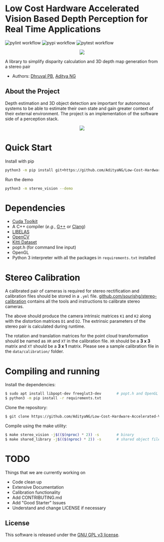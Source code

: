 # Low Cost Hardware Accelerated Vision Based Depth Perception for Real Time Applications

![pylint workflow](https://github.com/AdityaNG/Low-Cost-Hardware-Accelerated-Vision-Based-Depth-Perception-for-Real-Time-Applications/actions/workflows/pylint.yml/badge.svg)
![pypi workflow](https://github.com/AdityaNG/Low-Cost-Hardware-Accelerated-Vision-Based-Depth-Perception-for-Real-Time-Applications/actions/workflows/pypi.yml/badge.svg)
![pytest workflow](https://github.com/AdityaNG/Low-Cost-Hardware-Accelerated-Vision-Based-Depth-Perception-for-Real-Time-Applications/actions/workflows/pytest.yml/badge.svg)

<p align="center">
    <img src="outputs/fsds.gif">
</p>

A library to simplify disparity calculation and 3D depth map generation from a stereo pair
- Authors: [Dhruval PB](http://github.com/Dhruval360), [Aditya NG](http://github.com/AdityaNG)

## About the Project

Depth estimation and 3D object detection are important for autonomous systems to be able to estimate their own state and gain greater context of their external environment. The project is an implementation of the software side of a perception stack.

<p align="center">
    <img src="outputs/PointCloud.gif">
</p>

# Quick Start

Install with pip
```bash
python3 -m pip install git+https://github.com/AdityaNG/Low-Cost-Hardware-Accelerated-Vision-Based-Depth-Perception-for-Real-Time-Applications
```

Run the demo
```bash
python3 -m stereo_vision --demo
```

# Dependencies

- [Cuda Toolkit](https://developer.nvidia.com/cuda-downloads)
- A C++ compiler (*e.g.*, [G++](http://gcc.gnu.org/) or [Clang](https://clang.llvm.org/))
- [LIBELAS](http://www.cvlibs.net/software/libelas/) 
- [OpenCV](https://github.com/opencv/opencv)
- [Kitti Dataset](https://meet.google.com/linkredirect?authuser=0&dest=http%3A%2F%2Fwww.cvlibs.net%2Fdatasets%2Fkitti%2F)
- popt.h (for command line input)
- OpenGL
- Python 3 interpreter with all the packages in `requirements.txt` installed

# Stereo Calibration

A calibrated pair of cameras is required for stereo rectification and calibration files should be stored in a `.yml` file. 
[github.com/sourishg/stereo-calibration](https://github.com/sourishg/stereo-calibration) contains all the tools and instructions to calibrate stereo cameras.

The above should produce the camera intrinsic matrices `K1` and `K2` along with the distortion matrices `D1` and `D2`.
The extrinsic parameters of the stereo pair is calculated during runtime.

The rotation and translation matrices for the point cloud transformation should be named as `XR` and `XT` in the calibration file. `XR` should be a **3 x 3** 
matrix and `XT` should be a **3 x 1** matrix. Please see a sample calibration file in the `data/calibration/` folder.

# Compiling and running

Install the dependencies:

```bash
$ sudo apt install libpopt-dev freeglut3-dev       # popt.h and OpenGL
$ python3 -m pip install -r requirements.txt
```

Clone the repository:

```bash
$ git clone https://github.com/AdityaNG/Low-Cost-Hardware-Accelerated-Vision-Based-Depth-Perception-for-Real-Time-Applications
```

Compile using the make utility:

```bash
$ make stereo_vision -j$(($(nproc) * 2)) -s        # binary
$ make shared_library -j$(($(nproc) * 2)) -s       # shared object file
```
# TODO 

Things that we are currently working on

 - Code clean up
 - Extensive Documentation
 - Calibration functionality
 - Add CONTRIBUTING.md
 - Add "Good Starter" Issues
 - Understand and change LICENSE if necessary

## License

This software is released under the [GNU GPL v3 license](LICENSE).
